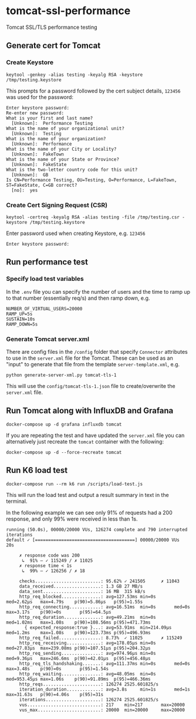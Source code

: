 # tomcat-ssl-performance
Tomcat SSL/TLS performance testing

## Generate cert for Tomcat
### Create Keystore

```
keytool -genkey -alias testing -keyalg RSA -keystore /tmp/testing.keystore
```

This prompts for a password followed by the cert subject details, `123456` was used for the password:

```
Enter keystore password:
Re-enter new password:
What is your first and last name?
  [Unknown]:  Performance Testing
What is the name of your organizational unit?
  [Unknown]:  Testing
What is the name of your organization?
  [Unknown]:  Performance
What is the name of your City or Locality?
  [Unknown]:  FakeTown
What is the name of your State or Province?
  [Unknown]:  FakeState
What is the two-letter country code for this unit?
  [Unknown]:  GB
Is CN=Performance Testing, OU=Testing, O=Performance, L=FakeTown, ST=FakeState, C=GB correct?
  [no]:  yes
```

### Create Cert Signing Request (CSR)

```
keytool -certreq -keyalg RSA -alias testing -file /tmp/testing.csr -keystore /tmp/testing.keystore
```

Enter password used when creating Keystore, e.g. `123456`

```
Enter keystore password:
```

## Run performance test

### Specify load test variables

In the `.env` file you can specify the number of users and the time to ramp up to that number (essentially req/s) and then ramp down, e.g.

```
NUMBER_OF_VIRTUAL_USERS=20000
RAMP_UP=5s
SUSTAIN=10s
RAMP_DOWN=5s
```
### Generate Tomcat server.xml

There are config files in the `/config` folder that specify `Connector` attributes to use in the `server.xml` file for the Tomcat. These can be used as an "input" to generate that file from the template `server-template.xml`, e.g.

```
python generate-server-xml.py tomcat-tls-1
```

This will use the `config/tomcat-tls-1.json` file to create/overwrite the `server.xml` file.

## Run Tomcat along with InfluxDB and Grafana

```
docker-compose up -d grafana influxdb tomcat
```

If you are repeating the test and have updated the `server.xml` file you can alternatively just recreate the `tomcat` container with the following:

```
docker-compose up -d --force-recreate tomcat
```

## Run K6 load test

```
docker-compose run --rm k6 run /scripts/load-test.js
```

This will run the load test and output a result summary in text in the terminal.

In the following example we can see only 91% of requests had a 200 response, and only 99% were received in less than 1s.

```
running (50.0s), 00000/20000 VUs, 126274 complete and 790 interrupted iterations
default ✓ [======================================] 00000/20000 VUs  20s

     ✗ response code was 200
      ↳  91% — ✓ 115249 / ✗ 11025
     ✗ response time < 1s
      ↳  99% — ✓ 126256 / ✗ 18

     checks.........................: 95.62% ✓ 241505      ✗ 11043
     data_received..................: 1.3 GB 27 MB/s
     data_sent......................: 16 MB  315 kB/s
     http_req_blocked...............: avg=127.53ms min=0s       med=2.62µs   max=4.79s    p(90)=5.86µs   p(95)=1.55s
     http_req_connecting............: avg=16.51ms  min=0s       med=0s       max=3.17s    p(90)=0s       p(95)=64.5µs
     http_req_duration..............: avg=49.21ms  min=0s       med=1.02ms   max=1.08s    p(90)=108.56ms p(95)=471.73ms
       { expected_response:true }...: avg=53.91ms  min=214.09µs med=1.2ms    max=1.08s    p(90)=123.73ms p(95)=496.93ms
     http_req_failed................: 8.73%  ✓ 11025       ✗ 115249
     http_req_receiving.............: avg=178.05µs min=0s       med=27.83µs  max=239.08ms p(90)=107.51µs p(95)=204.32µs
     http_req_sending...............: avg=974.96µs min=0s       med=9.36µs   max=246.6ms  p(90)=42.01µs  p(95)=456.48µs
     http_req_tls_handshaking.......: avg=111.37ms min=0s       med=0s       max=3.48s    p(90)=0s       p(95)=1.54s
     http_req_waiting...............: avg=48.05ms  min=0s       med=953.45µs max=1.06s    p(90)=91.89ms  p(95)=466.36ms
     http_reqs......................: 126274 2525.601825/s
     iteration_duration.............: avg=3.8s     min=1s       med=1s       max=31.63s   p(90)=4.06s    p(95)=31s
     iterations.....................: 126274 2525.601825/s
     vus............................: 217    min=217       max=20000
     vus_max........................: 20000  min=20000     max=20000
```



